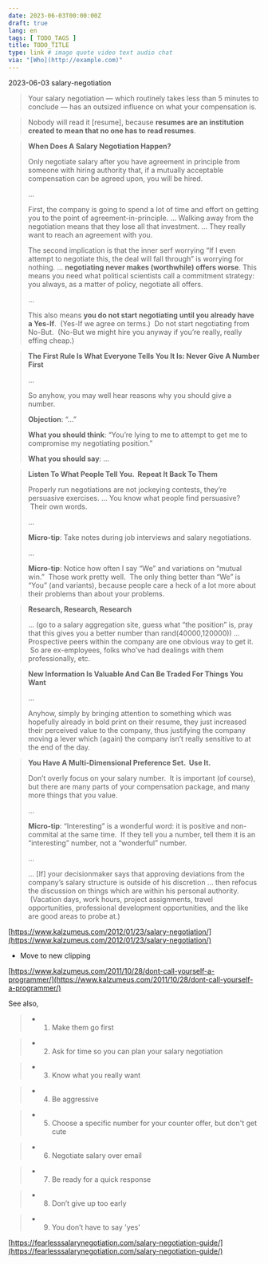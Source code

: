 ```yaml
---
date: 2023-06-03T00:00:00Z
draft: true
lang: en
tags: [ TODO_TAGS ]
title: TODO_TITLE
type: link # image quote video text audio chat
via: "[Who](http://example.com)"
---
```



2023-06-03 salary-negotiation


> Your salary negotiation — which routinely takes less than 5 minutes to conclude — has an outsized influence on what your compensation is.

> Nobody will read it [resume], because **resumes are an institution created to mean that no one has to read resumes**.

> **When Does A Salary Negotiation Happen?**
>
> Only negotiate salary after you have agreement in principle from someone with hiring authority that, if a mutually acceptable compensation can be agreed upon, you will be hired.
>
> …
>
> First, the company is going to spend a lot of time and effort on getting you to the point of agreement-in-principle. … Walking away from the negotiation means that they lose all that investment. … They really want to reach an agreement with you.
>
> The second implication is that the inner serf worrying “If I even attempt to negotiate this, the deal will fall through” is worrying for nothing. … **negotiating never makes (worthwhile) offers worse**. This means you need what political scientists call a commitment strategy: you always, as a matter of policy, negotiate all offers.
>
> …
>
> This also means **you do not start negotiating until you already have a Yes-If**.  (Yes-If we agree on terms.)  Do not start negotiating from No-But.  (No-But we might hire you anyway if you’re really, really effing cheap.)

> **The First Rule Is What Everyone Tells You It Is: Never Give A Number First**
>
> …
>
> So anyhow, you may well hear reasons why you should give a number.
>
> **Objection**: “…”
>
> **What you should think**: “You’re lying to me to attempt to get me to compromise my negotiating position.”
>
> **What you should say**: …

> **Listen To What People Tell You.  Repeat It Back To Them**
>
> Properly run negotiations are not jockeying contests, they’re persuasive exercises. … You know what people find persuasive?  Their own words.
>
> …
>
> **Micro-tip**: Take notes during job interviews and salary negotiations.
>
> …
>
> **Micro-tip**: Notice how often I say “We” and variations on “mutual win.”  Those work pretty well.  The only thing better than “We” is “You” (and variants), because people care a heck of a lot more about their problems than about your problems.

> **Research, Research, Research**
>
> … (go to a salary aggregation site, guess what “the position” is, pray that this gives you a better number than rand(40000,120000)) … Prospective peers within the company are one obvious way to get it.  So are ex-employees, folks who’ve had dealings with them professionally, etc.

> **New Information Is Valuable And Can Be Traded For Things You Want**
>
> …
> 
> Anyhow, simply by bringing attention to something which was hopefully already in bold print on their resume, they just increased their perceived value to the company, thus justifying the company moving a lever which (again) the company isn’t really sensitive to at the end of the day.

> **You Have A Multi-Dimensional Preference Set.  Use It.**
>
> Don’t overly focus on your salary number.  It is important (of course), but there are many parts of your compensation package, and many more things that you value.
>
> …
>
> **Micro-tip**: “Interesting” is a wonderful word: it is positive and non-commital at the same time.  If they tell you a number, tell them it is an “interesting” number, not a “wonderful” number.
>
> …
>
> … [If] your decisionmaker says that approving deviations from the company’s salary structure is outside of his discretion … then refocus the discussion on things which are within his personal authority.  (Vacation days, work hours, project assignments, travel opportunities, professional development opportunities, and the like are good areas to probe at.)

[https://www.kalzumeus.com/2012/01/23/salary-negotiation/](https://www.kalzumeus.com/2012/01/23/salary-negotiation/)

* Move to new clipping

[https://www.kalzumeus.com/2011/10/28/dont-call-yourself-a-programmer/](https://www.kalzumeus.com/2011/10/28/dont-call-yourself-a-programmer/)

See also,

> * 1. Make them go first

> * 2. Ask for time so you can plan your salary negotiation

> * 3. Know what you really want

> * 4. Be aggressive

> * 5. Choose a specific number for your counter offer, but don't get cute

> * 6. Negotiate salary over email

> * 7. Be ready for a quick response

> * 8. Don’t give up too early

> * 9. You don’t have to say 'yes'

[https://fearlesssalarynegotiation.com/salary-negotiation-guide/](https://fearlesssalarynegotiation.com/salary-negotiation-guide/)


